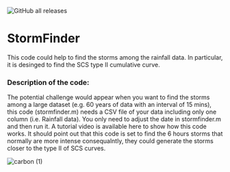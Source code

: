 <img alt="GitHub all releases" src="https://img.shields.io/github/downloads/DocuFlood/StormFinder/total">

# StormFinder
This code could help to find the storms among the rainfall data. In particular, it is desinged to find the SCS type II cumulative curve. 
### Description of the code: 
The potential challenge would appear when you want to find the storms among a large dataset (e.g. 60 years of data with an interval of 15 mins), this code (stormfinder.m) needs a CSV file of your data including only one column (i.e. Rainfall data). You only need to adjust the date in stormfinder.m and then run it. A tutorial video is available here to show how this code works. It should point out that this code is set to find the 6 hours storms that normally are more intense consequalntly, they could generate the storms closer to the type II of SCS curves. 

![carbon (1)](https://github.com/DocuFlood/StormFinder/assets/142851676/a6a6d522-8397-4fa6-8a5d-e38d4f543138)



